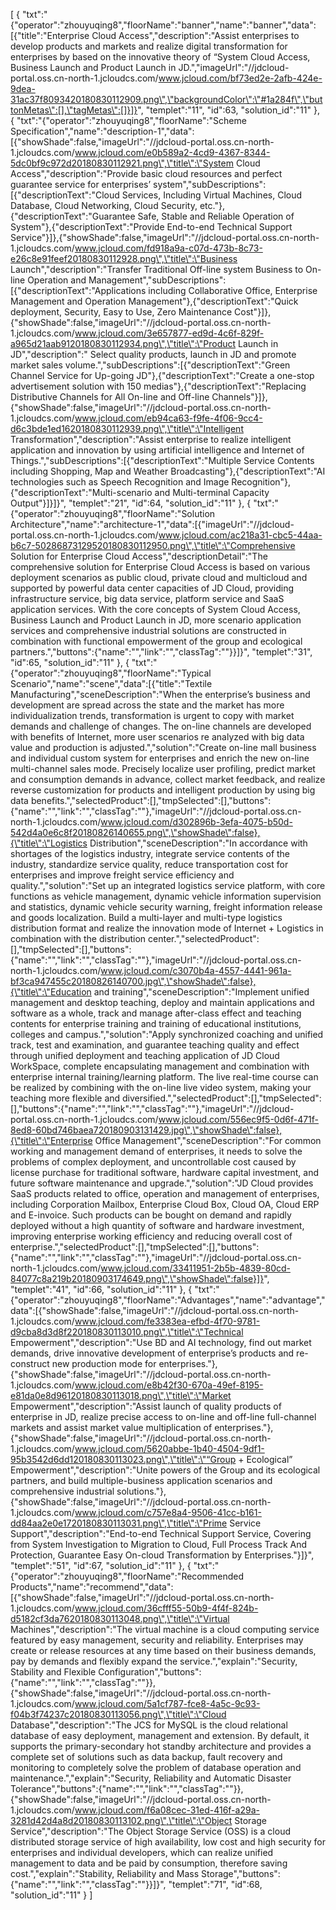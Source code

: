 [
	{
		"txt":"{\"operator\":\"zhouyuqing8\",\"floorName\":\"banner\",\"name\":\"banner\",\"data\":[{\"title\":\"Enterprise Cloud Access\",\"description\":\"Assist enterprises to develop products and markets and realize digital transformation for enterprises by based on the innovative theory of “System Cloud Access, Business Launch and Product Launch in JD.\",\"imageUrl\":\"//jdcloud-portal.oss.cn-north-1.jcloudcs.com/www.jcloud.com/bf73ed2e-2afb-424e-9dea-31ac37f8093420180830112909.png\",\"backgroundColor\":\"#1a284f\",\"buttonMetas\":[],\"tagMetas\":[]}]}",
		"templet":"11",
		"id":63,
		"solution_id":"11"
	},
	{
		"txt":"{\"operator\":\"zhouyuqing8\",\"floorName\":\"Scheme Specification\",\"name\":\"description-1\",\"data\":[{\"showShade\":false,\"imageUrl\":\"//jdcloud-portal.oss.cn-north-1.jcloudcs.com/www.jcloud.com/e0b589a2-4cd9-4367-8344-5dc0bf9c972d20180830112921.png\",\"title\":\"System Cloud Access\",\"description\":\"Provide basic cloud resources and perfect guarantee service for enterprises’ system\",\"subDescriptions\":[{\"descriptionText\":\"Cloud Services, Including Virtual Machines, Cloud Database, Cloud Networking, Cloud Security, etc.\"},{\"descriptionText\":\"Guarantee Safe, Stable and Reliable Operation of System\"},{\"descriptionText\":\"Provide End-to-end Technical Support Service\"}]},{\"showShade\":false,\"imageUrl\":\"//jdcloud-portal.oss.cn-north-1.jcloudcs.com/www.jcloud.com/fd918a9a-c07d-473b-8c73-e26c8e91feef20180830112928.png\",\"title\":\"Business Launch\",\"description\":\"Transfer Traditional Off-line system Business to On-line Operation and Management\",\"subDescriptions\":[{\"descriptionText\":\"Applications including Collaborative Office, Enterprise Management and Operation Management\"},{\"descriptionText\":\"Quick deployment, Security, Easy to Use, Zero Maintenance Cost\"}]},{\"showShade\":false,\"imageUrl\":\"//jdcloud-portal.oss.cn-north-1.jcloudcs.com/www.jcloud.com/3e657877-ed9d-4c6f-829f-a965d21aab9120180830112934.png\",\"title\":\"Product Launch in JD\",\"description\":\" Select quality products, launch in JD and promote market sales volume.\",\"subDescriptions\":[{\"descriptionText\":\"Green Channel Service for Up-going JD\"},{\"descriptionText\":\"Create a one-stop advertisement solution with 150 medias\"},{\"descriptionText\":\"Replacing Distributive Channels for All On-line and Off-line Channels\"}]},{\"showShade\":false,\"imageUrl\":\"//jdcloud-portal.oss.cn-north-1.jcloudcs.com/www.jcloud.com/eb94ca63-f9fe-4f06-9cc4-d6c3bde1ed1620180830112939.png\",\"title\":\"Intelligent Transformation\",\"description\":\"Assist enterprise to realize intelligent application and innovation by using artificial intelligence and Internet of Things.\",\"subDescriptions\":[{\"descriptionText\":\"Multiple Service Contents including Shopping, Map and Weather Broadcasting\"},{\"descriptionText\":\"AI technologies such as Speech Recognition and Image Recognition\"},{\"descriptionText\":\"Multi-scenario and Multi-terminal Capacity Output\"}]}]}",
		"templet":"21",
		"id":64,
		"solution_id":"11"
	},
	{
		"txt":"{\"operator\":\"zhouyuqing8\",\"floorName\":\"Solution Architecture\",\"name\":\"architecture-1\",\"data\":[{\"imageUrl\":\"//jdcloud-portal.oss.cn-north-1.jcloudcs.com/www.jcloud.com/ac218a31-cbc5-44aa-b6c7-50286873129520180830112950.png\",\"title\":\"Comprehensive Solution for Enterprise Cloud Access\",\"descriptionDetail\":\"The comprehensive solution for Enterprise Cloud Access is based on various deployment scenarios as public cloud, private cloud and multicloud and supported by powerful data center capacities of JD Cloud, providing infrastructure service, big data service, platform service and SaaS application services. With the core concepts of System Cloud Access, Business Launch and Product Launch in JD, more scenario application services and comprehensive industrial solutions are constructed in combination with functional empowerment of the group and ecological partners.\",\"buttons\":{\"name\":\"\",\"link\":\"\",\"classTag\":\"\"}}]}",
		"templet":"31",
		"id":65,
		"solution_id":"11"
	},
	{
		"txt":"{\"operator\":\"zhouyuqing8\",\"floorName\":\"Typical Scenario\",\"name\":\"scene\",\"data\":[{\"title\":\"Textile Manufacturing\",\"sceneDescription\":\"When the enterprise’s business and development are spread across the state and the market has more individualization trends, transformation is urgent to copy with market demands and challenge of changes. The on-line channels are developed with benefits of Internet, more user scenarios re analyzed with big data value and production is adjusted.\",\"solution\":\"Create on-line mall business and individual custom system for enterprises and enrich the new on-line multi-channel sales mode. Precisely localize user profiling, predict market and consumption demands in advance, collect market feedback, and realize reverse customization for products and intelligent production by using big data benefits.\",\"selectedProduct\":[],\"tmpSelected\":[],\"buttons\":{\"name\":\"\",\"link\":\"\",\"classTag\":\"\"},\"imageUrl\":\"//jdcloud-portal.oss.cn-north-1.jcloudcs.com/www.jcloud.com/d302896b-3efa-4075-b50d-542d4a0e6c8f20180826140655.png\",\"showShade\":false},{\"title\":\"Logistics Distribution\",\"sceneDescription\":\"In accordance with shortages of the logistics industry, integrate service contents of the industry, standardize service quality, reduce transportation cost for enterprises and improve freight service efficiency and quality.\",\"solution\":\"Set up an integrated logistics service platform, with core functions as vehicle management, dynamic vehicle information supervision and statistics, dynamic vehicle security warning, freight information release and goods localization. Build a multi-layer and multi-type logistics distribution format and realize the innovation mode of Internet + Logistics in combination with the distribution center.\",\"selectedProduct\":[],\"tmpSelected\":[],\"buttons\":{\"name\":\"\",\"link\":\"\",\"classTag\":\"\"},\"imageUrl\":\"//jdcloud-portal.oss.cn-north-1.jcloudcs.com/www.jcloud.com/c3070b4a-4557-4441-961a-bf3ca947455c20180826140700.jpg\",\"showShade\":false},{\"title\":\"Education and training\",\"sceneDescription\":\"Implement unified management and desktop teaching, deploy and maintain applications and software as a whole, track and manage after-class effect and teaching contents for enterprise training and training of educational institutions, colleges and campus.\",\"solution\":\"Apply synchronized coaching and unified track, test and examination, and guarantee teaching quality and effect through unified deployment and teaching application of JD Cloud WorkSpace, complete encapsulating management and combination with enterprise internal training/learning platform. The live real-time course can be realized by combining with the on-line live video system, making your teaching more flexible and diversified.\",\"selectedProduct\":[],\"tmpSelected\":[],\"buttons\":{\"name\":\"\",\"link\":\"\",\"classTag\":\"\"},\"imageUrl\":\"//jdcloud-portal.oss.cn-north-1.jcloudcs.com/www.jcloud.com/556ec9f5-0d6f-471f-8ed8-60bd746baea720180903131429.jpg\",\"showShade\":false},{\"title\":\"Enterprise Office Management\",\"sceneDescription\":\"For common working and management demand of enterprises, it needs to solve the problems of complex deployment, and uncontrollable cost caused by license purchase for traditional software, hardware capital investment, and future software maintenance and upgrade.\",\"solution\":\"JD Cloud provides SaaS products related to office, operation and management of enterprises, including Corporation Mailbox, Enterprise Cloud Box, Cloud OA, Cloud ERP and E-invoice. Such products can be bought on demand and rapidly deployed without a high quantity of software and hardware investment, improving enterprise working efficiency and reducing overall cost of enterprise.\",\"selectedProduct\":[],\"tmpSelected\":[],\"buttons\":{\"name\":\"\",\"link\":\"\",\"classTag\":\"\"},\"imageUrl\":\"//jdcloud-portal.oss.cn-north-1.jcloudcs.com/www.jcloud.com/33411951-2b5b-4839-80cd-84077c8a219b20180903174649.png\",\"showShade\":false}]}",
		"templet":"41",
		"id":66,
		"solution_id":"11"
	},
	{
		"txt":"{\"operator\":\"zhouyuqing8\",\"floorName\":\"Advantages\",\"name\":\"advantage\",\"data\":[{\"showShade\":false,\"imageUrl\":\"//jdcloud-portal.oss.cn-north-1.jcloudcs.com/www.jcloud.com/fe3383ea-efbd-4f70-9781-d9cba8d3d8f220180830113010.png\",\"title\":\"Technical Empowerment\",\"description\":\"Use BD and AI technology, find out market demands, drive innovative development of enterprise’s products and re-construct new production mode for enterprises.\"},{\"showShade\":false,\"imageUrl\":\"//jdcloud-portal.oss.cn-north-1.jcloudcs.com/www.jcloud.com/e8b42f30-670a-49ef-8195-e81da0e8d96120180830113018.png\",\"title\":\"Market Empowerment\",\"description\":\"Assist launch of quality products of enterprise in JD, realize precise access to on-line and off-line full-channel markets and assist market value multiplication of enterprises.\"},{\"showShade\":false,\"imageUrl\":\"//jdcloud-portal.oss.cn-north-1.jcloudcs.com/www.jcloud.com/5620abbe-1b40-4504-9df1-95b3542d6dd120180830113023.png\",\"title\":\"“Group + Ecological” Empowerment\",\"description\":\"Unite powers of the Group and its ecological partners, and build multiple-business application scenarios and comprehensive industrial solutions.\"},{\"showShade\":false,\"imageUrl\":\"//jdcloud-portal.oss.cn-north-1.jcloudcs.com/www.jcloud.com/c757e8a4-9506-41cc-b161-dd84aa2e0e1720180830113031.png\",\"title\":\"Prime Service Support\",\"description\":\"End-to-end Technical Support Service, Covering from System Investigation to Migration to Cloud, Full Process Track And Protection, Guarantee Easy On-cloud Transformation by Enterprises.\"}]}",
		"templet":"51",
		"id":67,
		"solution_id":"11"
	},
	{
		"txt":"{\"operator\":\"zhouyuqing8\",\"floorName\":\"Recommended Products\",\"name\":\"recommend\",\"data\":[{\"showShade\":false,\"imageUrl\":\"//jdcloud-portal.oss.cn-north-1.jcloudcs.com/www.jcloud.com/36cfff55-50b9-4f4f-824b-d5182cf3da7620180830113048.png\",\"title\":\"Virtual Machines\",\"description\":\"The virtual machine is a cloud computing service featured by easy management, security and reliability. Enterprises may create or release resources at any time based on their business demands, pay by demands and flexibly expand the service.\",\"explain\":\"Security, Stability and Flexible Configuration\",\"buttons\":{\"name\":\"\",\"link\":\"\",\"classTag\":\"\"}},{\"showShade\":false,\"imageUrl\":\"//jdcloud-portal.oss.cn-north-1.jcloudcs.com/www.jcloud.com/5a1cf787-fce8-4a5c-9c93-f04b3f74237c20180830113056.png\",\"title\":\"Cloud Database\",\"description\":\"The JCS for MySQL is the cloud relational database of easy deployment, management and extension. By default, it supports the primary-secondary hot standby architecture and provides a complete set of solutions such as data backup, fault recovery and monitoring to completely solve the problem of database operation and maintenance.\",\"explain\":\"Security, Reliability and Automatic Disaster Tolerance\",\"buttons\":{\"name\":\"\",\"link\":\"\",\"classTag\":\"\"}},{\"showShade\":false,\"imageUrl\":\"//jdcloud-portal.oss.cn-north-1.jcloudcs.com/www.jcloud.com/f6a08cec-31ed-416f-a29a-3281d42d4a8d20180830113102.png\",\"title\":\"Object Storage Service\",\"description\":\"The Object Storage Service (OSS) is a cloud distributed storage service of high availability, low cost and high security for enterprises and individual developers, which can realize unified management to data and be paid by consumption, therefore saving cost.\",\"explain\":\"Stability, Reliability and Mass Storage\",\"buttons\":{\"name\":\"\",\"link\":\"\",\"classTag\":\"\"}}]}",
		"templet":"71",
		"id":68,
		"solution_id":"11"
	}
]